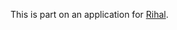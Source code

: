 This is part on an application for [Rihal](https://github.com/rihal-om/rihal-challenges/tree/main/devops).